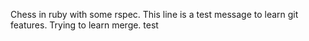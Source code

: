 Chess in ruby with some rspec. 
This line is a test message to learn git features.
Trying to learn merge.
test